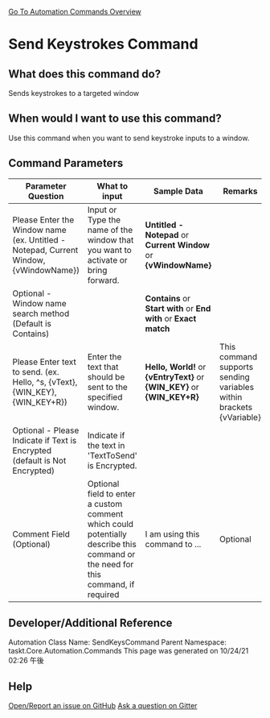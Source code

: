 <!--TITLE: Send Keystrokes Command -->
<!-- SUBTITLE: a command in the Input Commands group. -->
[Go To Automation Commands Overview](/automation-commands.md)


# Send Keystrokes Command


## What does this command do?
Sends keystrokes to a targeted window


## When would I want to use this command?
Use this command when you want to send keystroke inputs to a window.


## Command Parameters
| Parameter Question   	| What to input  	|  Sample Data 	| Remarks  	|
| ---                    | ---               | ---           | ---       |
|Please Enter the Window name (ex. Untitled - Notepad, Current Window, {vWindowName})|Input or Type the name of the window that you want to activate or bring forward.|**Untitled - Notepad** or **Current Window** or **{vWindowName}**||
|Optional - Window name search method (Default is Contains)||**Contains** or **Start with** or **End with** or **Exact match**||
|Please Enter text to send. (ex. Hello, ^s, {vText}, {WIN_KEY}, {WIN_KEY+R})|Enter the text that should be sent to the specified window.|**Hello, World!** or **{vEntryText}** or **{WIN_KEY}** or **{WIN_KEY+R}**|This command supports sending variables within brackets {vVariable}|
|Optional - Please Indicate if Text is Encrypted (default is Not Encrypted)|Indicate if the text in 'TextToSend' is Encrypted.|||
|Comment Field (Optional)|Optional field to enter a custom comment which could potentially describe this command or the need for this command, if required|I am using this command to ...|Optional|












## Developer/Additional Reference
Automation Class Name: SendKeysCommand
Parent Namespace: taskt.Core.Automation.Commands
This page was generated on 10/24/21 02:26 午後


## Help
[Open/Report an issue on GitHub](https://github.com/saucepleez/taskt/issues/new)
[Ask a question on Gitter](https://gitter.im/taskt-rpa/Lobby)
